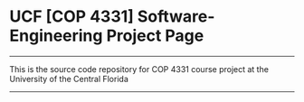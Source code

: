 # UCF [COP 4331] Software-Engineering Project Page 
-------------------------
This is the source code repository for COP 4331 course project at the University of the Central Florida

-------------------------
